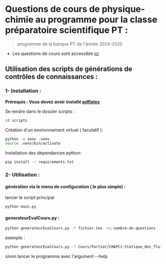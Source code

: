 # Questions de cours de physique-chimie au programme pour la classe préparatoire scientifique PT :
>  programme de la banque PT de l'année 2024-2025

- Les questions de cours sont accessible [ici](Output/QCphysique.pdf)

## Utilisation des scripts de générations de contrôles de connaissances :

### 1- Installation :
**Prérequis : Vous devez avoir installé  [pdflatex](https://gist.github.com/rain1024/98dd5e2c6c8c28f9ea9d)**

Se rendre dans le dossier scripts :
```bash
cd scripts
```
Création d'un environnement virtuel ( faculatif ):
```bash
python -m venv .venv
source .venv/bin/activate
```
Installation des dépendances python:
```bash
pip install -r requirements.txt
```

### 2- Utilisation :
#### génération via le menu de configuration ( le plus simple) :
lancer le script principal
```bash
python main.py 
```

#### generateurEvalCours.py :

```bash
python generateurEvalCours.py -f fichier.tex -nq nombre-de-questions

```
exemple : 
```bash
python generateurEvalCours.py -f Cours/PartieC/CHAPC1-Statique_des_fluides.tex -nq 4
```
sinon lancer le programme avec l'argument --help


